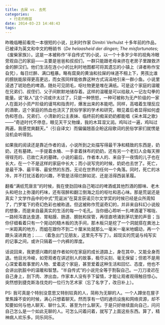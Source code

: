 ```yaml
---
title: 去屎 vs. 去死
categories:
  - 行走的樹苗
date: 2014-03-23 14:48:43
tags:
---
```


昨晚临睡前看完一本很短的小说，比利时作家 Dimitri Verhulst 十多年前的作品，已被译为英文和中文的畅销书（_De helaasheid der dingen_; _The misfortunates_; 《废柴家族》）。这是一本被称作“半自传式”的小说，以一个十多岁少年的视角冷眼旁观自己的家庭——主要是爸爸和叔叔们，一群只能跟老母亲挤在老房子里蹭救济金的醉汉们。他们生活在连小小的比利时地图都可将其遗忘的小镇上（译者称作宝旮旯），每日烂醉、满口粗暴。略有腐臭的黄油和拉屎的味道不相上下，男孩比谁的膀胱能尿得更高更远，而女孩同样能依靠这种方式涓涓地引来一群小鱼。小说里浸透了琥珀色的啤酒，随处可见阴毛，呕吐物更是堆在满纸。可是这个家庭的温暖在兄弟们、叔侄们、父子间默默地储存着。这样的温暖是可以给敌人一记左勾拳的能量。说“敌人”这个词或许太过了，只是一种愤怒，一种可被称为无产阶级的一家人在面对小资产阶级的谩骂和指责时，爆发出来的本能吧。同样，高唱着生理反应的酒歌，这个家庭的热血也浇灭了民俗学家的学术和研究，眼见着后者显得如何虚伪和苍白。兄弟们、小清新的公主表妹、临终前的痴呆奶奶都能唱《采木耳之歌》——“奇迹时代不停息，眼见天干又物燥，我的木耳湿又润。鸡叫过一遍，鸡叫过两遍，我感觉爽翻天。”（引自译文）而偏偏翘首企盼这段歌词的民俗学家们就愣是没机会听得到。 

如果我的阅读还是靠近作者的话，小说所到之处描写得最干净和精致的东西是，奶奶，还有墓碑。一手提着水桶、一手拿着抹布的奶奶，还有另一个老妇人会每天擦得锃亮的、已故亡夫的墓碑。小说的最后，作者本人的、来自于一夜情的儿子也在长大，在一个不是这样的家庭中长大；而小说写完的时候，奶奶也去世了。死亡，是最干净、最平等、最安然的东西，无论在世界的任何一个角落。同时，死亡的冰冷，并不打扰活着的兴趣，不管是活得烂醉如泥、还是活得西装革履。 

翻看“满纸荒唐言”的时候，我在使劲回味自己喝过的啤酒或其他烈酒的醇味、老木头和吧台上弥漫的朽味，还有宿醉和翻江倒海之后的呕吐和恶心味。那是荒诞还是真实？文学作品中的中式“荒诞派”在莫言获诺贝尔文学奖的时候已经是众所周知了，门罗笔下的奇幻色彩也被称道。但这被称作荒诞奇幻的，并非来自科幻小说般的想象，而是来自最真实的生活的每一个毛孔。当你细心聆听一扎啤酒灌下喉咙、一路倾泻直达食道、胃粘膜、肠道、膀胱和尿管，再径直喷涌到茅坑里的声音；当你仔细看着只有一个晃动的糙木板的洗手间，那木板只是挖了一个洞就搭在粪池上一米距离的地方，而蛆在跟你不到二十厘米处就那么一毫米一毫米地蠕动，再一个跟头滚进粪池；……（着急出门见朋友，这里先不写了）。超现实的荒诞与纯写实的记事之间，或许只隔着一个内裤的厚度。 

话说回来，我更感兴趣的是作者如何在家庭的成长道路上，身在其中，又能全身而退。他目光冷峻，如旁观者在讲述别人的故事，极尽尖刻、毫无保留；但若不是用心深爱着故事里的人物、爱着这个家庭，甚至爱着这种生活和回忆、态度，他也不会讲出肮脏中的温暖和智慧。“半自传式”的小说完全等于割裂自己。一刀刀凌迟在自己身上，刮下肉、渗出血，作家本人没有手下留情，才能让观者观得触目惊心。突然想到捷克斯洛伐克的一位行为艺术家（忘了名字了，改日补上）。   

PS: 我可真是个特别没意思又特别较真的人，简称为无聊的人。一个人蹲坐在屋子里焦躁不安的时候，满心只想着聊天。然而享有一切的通讯设施和网络资源，却不知要如何与他人聊天、聊什么天、甚至为什么聊天。于是只好继续面向自己，问问自己怎么是一个如此无聊的人。可怎么问着问着，就写了上面这些东西。算了，精神病人欢乐多。同乐同乐。